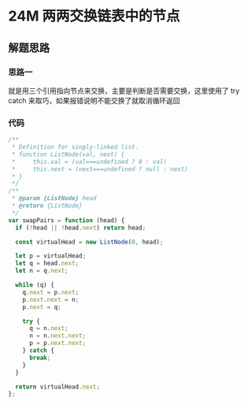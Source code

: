# 24M 两两交换链表中的节点

## 解题思路

### 思路一

就是用三个引用指向节点来交换，主要是判断是否需要交换，这里使用了 try catch 来取巧，如果报错说明不能交换了就取消循环返回

### 代码

```js
/**
 * Definition for singly-linked list.
 * function ListNode(val, next) {
 *     this.val = (val===undefined ? 0 : val)
 *     this.next = (next===undefined ? null : next)
 * }
 */
/**
 * @param {ListNode} head
 * @return {ListNode}
 */
var swapPairs = function (head) {
  if (!head || !head.next) return head;

  const virtualHead = new ListNode(0, head);

  let p = virtualHead;
  let q = head.next;
  let n = q.next;

  while (q) {
    q.next = p.next;
    p.next.next = n;
    p.next = q;

    try {
      q = n.next;
      n = n.next.next;
      p = p.next.next;
    } catch {
      break;
    }
  }

  return virtualHead.next;
};
```
